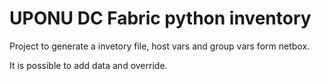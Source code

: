 # UPONU DC Fabric python inventory

Project to generate a invetory file, host vars and group vars form netbox.

It is possible to add data and override.